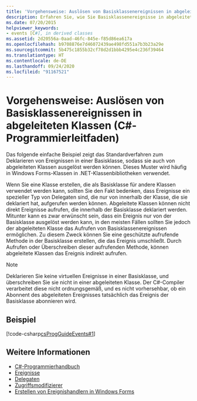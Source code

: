 ```yaml
---
title: 'Vorgehensweise: Auslösen von Basisklassenereignissen in abgeleiteten Klassen (C#-Programmierleitfaden)'
description: Erfahren Sie, wie Sie Basisklassenereignisse in abgeleiteten Klassen auslösen. Hier finden Sie ein Codebeispiel und zusätzliche verfügbare Ressourcen.
ms.date: 07/20/2015
helpviewer_keywords:
- events [C#], in derived classes
ms.assetid: 2d20556a-0aad-46fc-845e-f85d86ea617a
ms.openlocfilehash: b9708876e7d46072439ae498fd551a7b3b23a29e
ms.sourcegitcommit: 5b475c1855b32cf78d2d1bbb4295e4c236f39464
ms.translationtype: HT
ms.contentlocale: de-DE
ms.lasthandoff: 09/24/2020
ms.locfileid: "91167521"
---
```

# <a name="how-to-raise-base-class-events-in-derived-classes-c-programming-guide"></a>Vorgehensweise: Auslösen von Basisklassenereignissen in abgeleiteten Klassen (C#-Programmierleitfaden)

Das folgende einfache Beispiel zeigt das Standardverfahren zum Deklarieren von Ereignissen in einer Basisklasse, sodass sie auch von abgeleiteten Klassen ausgelöst werden können. Dieses Muster wird häufig in Windows Forms-Klassen in .NET-Klassenbibliotheken verwendet.  
  
 Wenn Sie eine Klasse erstellen, die als Basisklasse für andere Klassen verwendet werden kann, sollten Sie den Fakt bedenken, dass Ereignisse ein spezieller Typ von Delegaten sind, die nur von innerhalb der Klasse, die sie deklariert hat, aufgerufen werden können. Abgeleitete Klassen können nicht direkt Ereignisse aufrufen, die innerhalb der Basisklasse deklariert werden. Mitunter kann es zwar erwünscht sein, dass ein Ereignis nur von der Basisklasse ausgelöst werden kann, in den meisten Fällen sollten Sie jedoch der abgeleiteten Klasse das Aufrufen von Basisklassenereignissen ermöglichen. Zu diesem Zweck können Sie eine geschützte aufrufende Methode in der Basisklasse erstellen, die das Ereignis umschließt. Durch Aufrufen oder Überschreiben dieser aufrufenden Methode, können abgeleitete Klassen das Ereignis indirekt aufrufen.  
  
> [!NOTE]
> Deklarieren Sie keine virtuellen Ereignisse in einer Basisklasse, und überschreiben Sie sie nicht in einer abgeleiteten Klasse. Der C#-Compiler verarbeitet diese nicht ordnungsgemäß, und es nicht vorhersehbar, ob ein Abonnent des abgeleiteten Ereignisses tatsächlich das Ereignis der Basisklasse abonnieren wird.  
  
## <a name="example"></a>Beispiel  

 [!code-csharp[csProgGuideEvents#1](~/samples/snippets/csharp/VS_Snippets_VBCSharp/csProgGuideEvents/CS/Events.cs#1)]  
  
## <a name="see-also"></a>Weitere Informationen

- [C#-Programmierhandbuch](../index.md)
- [Ereignisse](./index.md)
- [Delegaten](../delegates/index.md)
- [Zugriffsmodifizierer](../classes-and-structs/access-modifiers.md)
- [Erstellen von Ereignishandlern in Windows Forms](/dotnet/desktop/winforms/creating-event-handlers-in-windows-forms)
